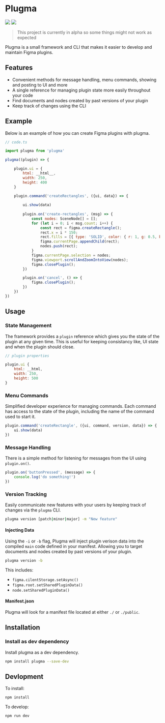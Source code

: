 # Plugma

<p>
    <a href="https://www.npmjs.com/package/plugma"><img src="https://img.shields.io/npm/v/plugma.svg"></a>
    <a href="https://travis-ci.org/limitlessloop/plugma"><img src="https://img.shields.io/travis/limitlessloop/plugma.svg"></a>  
</p>

> This project is currently in alpha so some things might not work as expected

Plugma is a small framework and CLI that makes it easier to develop and maintain Figma plugins.

## Features

- Convenient methods for message handling, menu commands, showing and posting to UI and more
- A single reference for managing plugin state more easily throughout your code
- Find documents and nodes created by past versions of your plugin
- Keep track of changes using the CLI 

## Example

Below is an example of how you can create Figma plugins with plugma.

```js
// code.ts

import plugma from 'plugma'

plugma((plugin) => {

    plugin.ui = {
        html: __html__,
        width: 250,
        height: 400
    }

    plugin.command('createRectangles', ({ui, data}) => {
        
        ui.show(data)
        
        plugin.on('create-rectangles', (msg) => {
            const nodes: SceneNode[] = [];
            for (let i = 0; i < msg.count; i++) {
                const rect = figma.createRectangle();
                rect.x = i * 150;
                rect.fills = [{ type: 'SOLID', color: { r: 1, g: 0.5, b: 0 } }];
                figma.currentPage.appendChild(rect);
                nodes.push(rect);
            }
            figma.currentPage.selection = nodes;
            figma.viewport.scrollAndZoomIntoView(nodes);
            figma.closePlugin();
        })

        plugin.on('cancel', () => {
            figma.closePlugin();
        })
    })
})
```

## Usage

### State Management

The framework provides a `plugin` reference which gives you the state of the plugin at any given time. This is useful for keeping consistancy like, UI state and when the plugin should close.
```js
// plugin properties

plugin.ui {
    html: __html,
    width: 250,
    height: 500
}
```

### Menu Commands

Simplified developer experience for managing commands. Each command has access to the state of the plugin, including the name of the command used to start it.

```js
plugin.command('createRectangle', ({ui, command, version, data}) => {
    ui.show(data)
})
```

### Message Handling

There is a simple method for listening for messages from the UI using `plugin.on()`.

```js
plugin.on('buttonPressed', (message) => {
    console.log('do something!')
})
```

### Version Tracking

Easily communicate new features with your users by keeping track of changes via the `plugma` CLI.

```bash
plugma version [patch|minor|major] -m "New feature"
```

#### Injecting Data

Using the `-i` or `-b` flag, Plugma will inject plugin verison data into the compiled `main` code defined in your manifest. Allowing you to target documents and nodes created by past versions of your plugin.

```bash
plugma version -b
```

This includes:

- `figma.cilentStorage.setAsync()`
- `figma.root.setSharedPluginData()`
- `node.setSharedPluginData()`

#### Manifest.json

Plugma will look for a manifest file located at either `./` or `./public`.

## Installation

### Install as dev dependency

Install plugma as a dev dependency.

```bash
npm install plugma --save-dev
```

<!-- ### Setup manifest.json

To enable auto versioning on publish add the following property to your `manifest.json` file.

```jsonc
{
    // ...
    "build": "/usr/local/bin/node NODE_ENV=manifest plugma version patch"
}
``` -->

<!-- ## Path Preferences

Unfortunately for the time being you'll need to manually specify the locations of your `package.json` and `versions.json` file. This is due to bundling tools not supporting dynamic import paths.

For rollup, you can do the following:

```js
// ...
plugins: [
    nodeResolve(),
    json(),
    replace({
        'process.env.VERSIONS_PATH': JSON.stringify('./package.json'),
        'process.env.PKG_PATH': JSON.stringify('./versions.json')
    })
    // ...
]
``` -->

## Devlopment

To install:

```bash
npm install
```

To develop:

```bash
npm run dev
```

<!-- ## Configure

```js
// plugma.config.js

export default {
    whatsNewUI: true
}
``` -->
